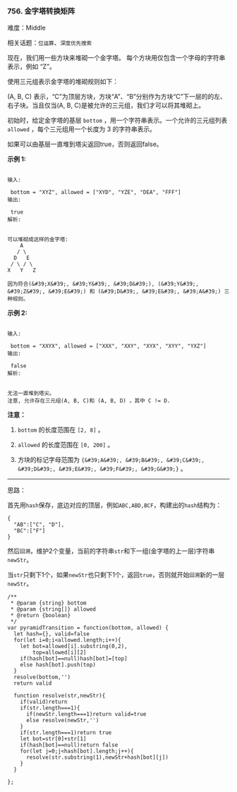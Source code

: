 ### 756. 金字塔转换矩阵

难度：Middle

相关话题：`位运算`、`深度优先搜索`

现在，我们用一些方块来堆砌一个金字塔。 每个方块用仅包含一个字母的字符串表示，例如 &ldquo;Z&rdquo;。



使用三元组表示金字塔的堆砌规则如下：



(A, B, C) 表示，&ldquo;C&rdquo;为顶层方块，方块&ldquo;A&rdquo;、&ldquo;B&rdquo;分别作为方块&ldquo;C&rdquo;下一层的的左、右子块。当且仅当(A, B, C)是被允许的三元组，我们才可以将其堆砌上。



初始时，给定金字塔的基层 `bottom` ，用一个字符串表示。一个允许的三元组列表 `allowed` ，每个三元组用一个长度为 3 的字符串表示。



如果可以由基层一直堆到塔尖返回true，否则返回false。



**示例 1:** 



```

输入:

 bottom = "XYZ", allowed = ["XYD", "YZE", "DEA", "FFF"]
输出:

 true
解析:


可以堆砌成这样的金字塔:
    A
   / \
  D   E
 / \ / \
X   Y   Z

因为符合(&#39;X&#39;, &#39;Y&#39;, &#39;D&#39;), (&#39;Y&#39;, &#39;Z&#39;, &#39;E&#39;) 和 (&#39;D&#39;, &#39;E&#39;, &#39;A&#39;) 三种规则。
```


**示例 2:** 



```

输入:

 bottom = "XXYX", allowed = ["XXX", "XXY", "XYX", "XYY", "YXZ"]
输出:

 false
解析:


无法一直堆到塔尖。
注意, 允许存在三元组(A, B, C)和 (A, B, D) ，其中 C != D.
```


**注意：** 




1.  `bottom`  的长度范围在 `[2, 8]` 。

2.  `allowed`  的长度范围在 `[0, 200]` 。

3. 方块的标记字母范围为 `{&#39;A&#39;, &#39;B&#39;, &#39;C&#39;, &#39;D&#39;, &#39;E&#39;, &#39;F&#39;, &#39;G&#39;}` 。






-----

思路：

首先用`hash`保存，底边对应的顶层，例如`ABC,ABD,BCF`，构建出的`hash`结构为：

```
{
  "AB":["C", "D"],
  "BC":["F"]
}
```

然后`回溯`，维护2个变量，当前的字符串`str`和下一组(金字塔的上一层)字符串`newStr`。

当`str`只剩下1个，如果`newStr`也只剩下1个，返回`true`，否则就开始`回溯`新的一层`newStr`。


```
/**
 * @param {string} bottom
 * @param {string[]} allowed
 * @return {boolean}
 */
var pyramidTransition = function(bottom, allowed) {
  let hash={}, valid=false
  for(let i=0;i<allowed.length;i++){
    let bot=allowed[i].substring(0,2),
        top=allowed[i][2]
    if(hash[bot]==null)hash[bot]=[top]
    else hash[bot].push(top)
  }
  resolve(bottom,'')
  return valid
  
  function resolve(str,newStr){
    if(valid)return
    if(str.length===1){
      if(newStr.length===1)return valid=true
      else resolve(newStr,'')
    }
    if(str.length===1)return true
    let bot=str[0]+str[1]
    if(hash[bot]==null)return false
    for(let j=0;j<hash[bot].length;j++){
      resolve(str.substring(1),newStr+hash[bot][j])
    }
  }

};
```

